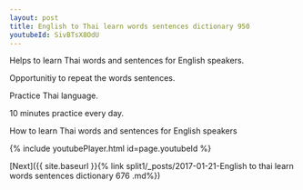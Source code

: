 ```yaml
---
layout: post
title: English to Thai learn words sentences dictionary 950 
youtubeId: SivBTsX8OdU
---
```

 
 
Helps to learn Thai words and sentences for English speakers.

Opportunitiy to repeat the words sentences. 

Practice Thai language. 
 
10 minutes practice every day. 
 
How to learn Thai words and sentences for English speakers 
 
{% include youtubePlayer.html id=page.youtubeId %}
 
 
[Next]({{ site.baseurl }}{% link  split1/_posts/2017-01-21-English to thai learn words sentences dictionary 676 .md%})
 
